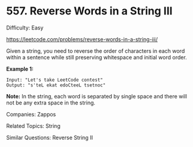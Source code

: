 # 557. Reverse Words in a String III

Difficulty: Easy

https://leetcode.com/problems/reverse-words-in-a-string-iii/

Given a string, you need to reverse the order of characters in each word within a sentence while still preserving whitespace and initial word order.

**Example 1:**
```
Input: "Let's take LeetCode contest"
Output: "s'teL ekat edoCteeL tsetnoc"
```
**Note:** In the string, each word is separated by single space and there will not be any extra space in the string.

Companies: Zappos

Related Topics: String

Similar Questions: Reverse String II
